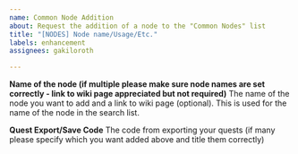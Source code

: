 ```yaml
---
name: Common Node Addition
about: Request the addition of a node to the "Common Nodes" list
title: "[NODES] Node name/Usage/Etc."
labels: enhancement
assignees: gakiloroth

---
```


**Name of the node (if multiple please make sure node names are set correctly - link to wiki page appreciated but not required)**
The name of the node you want to add and a link to wiki page (optional). This is used for the name of the node in the search list.

**Quest Export/Save Code**
The code from exporting your quests (if many please specify which you want added above and title them correctly)
